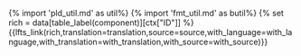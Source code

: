 {% import 'pld_util.md' as util%}
{% import 'fmt_util.md' as butil%}
{% set rich = data[table_label(component)][ctx["ID"]] %}
{{lfts_link(rich,translation=translation,source=source,with_language=with_language,with_translation=with_translation,with_source=with_source)}}